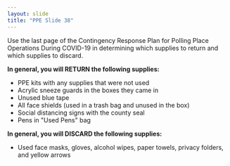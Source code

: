 ```yaml
---
layout: slide
title: "PPE Slide 38"
---
```


Use the last page of the Contingency Response Plan for Polling Place Operations During COVID-19 in determining which supplies to return and which supplies to discard.

**In general, you will RETURN the following supplies:**

- PPE kits with any supplies that were not used
- Acrylic sneeze guards in the boxes they came in
- Unused blue tape
- All face shields (used in a trash bag and unused in the box)
- Social distancing signs with the county seal
- Pens in "Used Pens" bag

**In general, you will DISCARD the following supplies:**

- Used face masks, gloves, alcohol wipes, paper towels, privacy folders, and yellow arrows
